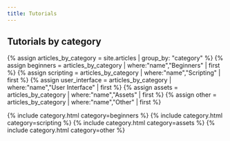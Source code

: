 ```yaml
---
title: Tutorials
---
```


<h2>Tutorials by category</h2>

{% assign articles_by_category = site.articles | group_by: "category" %}
{% assign beginners = articles_by_category | where:"name","Beginners" | first %}
{% assign scripting = articles_by_category | where:"name","Scripting" | first %}
{% assign user_interface = articles_by_category | where:"name","User Interface" | first %}
{% assign assets = articles_by_category | where:"name","Assets" | first %}
{% assign other = articles_by_category | where:"name","Other" | first %}

{% include category.html category=beginners %}
{% include category.html category=scripting %}
{% include category.html category=assets %}
{% include category.html category=other %}